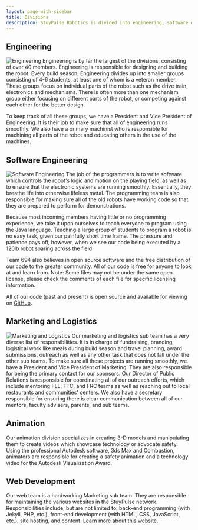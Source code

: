 ```yaml
---
layout: page-with-sidebar
title: Divisions
description: StuyPulse Robotics is divided into engineering, software engineering, marketing, and animation.
---
```

## Engineering
<img class="photo-right" src="/img/divisions/engineering2012.jpg" alt="Engineering">
Engineering is by far the largest of the divisions, consisting of over 40 members. Engineering is responsible for designing and building the robot. Every build season, Engineering divides up into smaller groups consisting of 4-6 students, at least one of whom is a veteran member. These groups focus on individual parts of the robot such as the drive train, electronics and mechanisms. There is often more than one mechanism group either focusing on different parts of the robot, or competing against each other for the better design.

To keep track of all these groups, we have a President and Vice President of Engineering. It is their job to make sure that all of engineering runs smoothly. We also have a primary machinist who is responsible for machining all parts of the robot and educating others in the use of the machines.
 
## Software Engineering
<img class="photo-right" src="/img/divisions/softwareengineering2012.jpg" alt="Software Engineering">
The job of the programmers is to write software which controls the robot's logic and motion on the playing field, as well as to ensure that the electronic systems are running smoothly. Essentially, they breathe life into otherwise lifeless metal. The programming team is also responsible for making sure all of the old robots have working code so that they are prepared to perform for demonstrations.

Because most incoming members having little or no programming experience, we take it upon ourselves to teach everyone to program using the Java language. Teaching a large group of students to program a robot is no easy task, given our painfully short time frame. The pressure and patience pays off, however, when we see our code being executed by a 120lb robot soaring across the field.

Team 694 also believes in open source software and the free distribution of our code to the greater community. All of our code is free for anyone to look at and learn from. Note: Some files may not be under the same open license, please check the comments of each file for specific licensing information.

All of our code (past and present) is open source and available for viewing on [GitHub](https://github.com/team694).

## Marketing and Logistics
<img class="photo-right" src="/img/divisions/marketing2012.jpg" alt="Marketing and Logistics">
Our marketing and logistics sub team has a very diverse list of responsibilities. It is in charge of fundraising, branding, logistical work like meals during build season and travel planning, award submissions, outreach as well as any other task that does not fall under the other sub teams. To make sure all these projects are running smoothly, we have a President and Vice President of Marketing. They are also responsible for being the primary contact for our sponsors. Our Director of Public Relations is responsible for coordinating all of our outreach efforts, which include mentoring FLL, FTC, and FRC teams as well as reaching out to local restaurants and communities' centers. We also have a secretary responsible for ensuring there is clear communication between all of our mentors, faculty advisers, parents, and sub teams.

## Animation
Our animation division specializes in creating 3-D models and manipulating them to create videos which showcase technology or advocate safety. Using the professional Autodesk software, 3ds Max and Combustion, animators are responsible for creating a safety animation and a technology video for the Autodesk Visualization Award.

## Web Development
Our web team is a hardworking Marketing sub team. They are responsible for maintaining the various websites in the StuyPulse network. Responsibilities include, but are not limited to: back-end programming (with Jekyll, PHP, etc.), front-end development (with HTML, CSS, JavaScript, etc.), site hosting, and content. [Learn more about this website](/about/website/).

